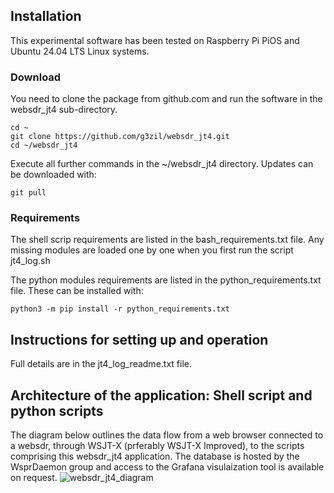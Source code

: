 ## Installation 
This experimental software has been tested on Raspberry Pi PiOS and Ubuntu 24.04 LTS Linux systems.

### Download
You need to clone the package from github.com and run the software in the websdr_jt4 sub-directory. 
```
cd ~
git clone https://github.com/g3zil/websdr_jt4.git
cd ~/websdr_jt4
```
Execute all further commands in the ~/websdr_jt4 directory.
Updates can be downloaded with:
```
git pull
```

### Requirements
The shell scrip requirements are listed in the bash_requirements.txt file.
Any missing modules are loaded one by one when you first run the script jt4_log.sh

The python modules requirements are listed in the python_requirements.txt file.
These can be installed with:
```
python3 -m pip install -r python_requirements.txt
```

## Instructions for setting up and operation
Full details are in the jt4_log_readme.txt file.

## Architecture of the application: Shell script and python scripts
The diagram below outlines the data flow from a web browser connected to a websdr, through WSJT-X (prferably WSJT-X Improved), to the scripts comprising this websdr_jt4 application. The database is hosted by the WsprDaemon group and access to the Grafana visulaization tool is available on request.
![websdr_jt4_diagram](https://github.com/user-attachments/assets/d4ee77d1-a50a-48b6-857a-412c35ec931d)
